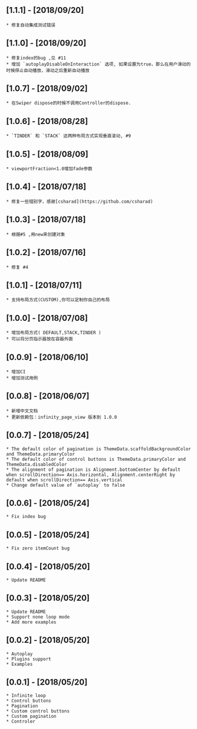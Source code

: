 ## [1.1.1] - [2018/09/20]
    * 修复自动集成测试错误

## [1.1.0] - [2018/09/20]
    * 修复index的bug ,见 #11
    * 增加 `autoplayDisableOnInteraction` 选项, 如果设置为true，那么在用户滑动的时候停止自动播放，滑动之后重新自动播放


## [1.0.7] - [2018/09/02]
    * 在Swiper dispose的时候不调用Controller的dispose.

## [1.0.6] - [2018/08/28]
    * `TINDER` 和 `STACK` 这两种布局方式实现垂直滚动, #9

## [1.0.5] - [2018/08/09]
    * viewportFraction<1.0增加fade参数

## [1.0.4] - [2018/07/18]
    * 修复一些错别字，感谢[csharad](https://github.com/csharad)
   
## [1.0.3] - [2018/07/18]
    * 根据#5 ,用new来创建对象

## [1.0.2] - [2018/07/16]
    * 修复 #4

## [1.0.1] - [2018/07/11]
    * 支持布局方式(CUSTOM),你可以定制你自己的布局
    
## [1.0.0] - [2018/07/08]
    * 增加布局方式( DEFAULT,STACK,TINDER )
    * 可以将分页指示器放在容器外面

## [0.0.9] - [2018/06/10]
    * 增加CI
    * 增加测试用例

## [0.0.8] - [2018/06/07]
    * 新增中文文档
    * 更新依赖包：infinity_page_view 版本到 1.0.0

## [0.0.7] - [2018/05/24]
    * The default color of pagination is ThemeData.scaffoldBackgroundColor and ThemeData.primaryColor
    * The default color of control buttons is ThemeData.primaryColor and ThemeData.disabledColor
    * The alignment of pagination is Alignment.bottomCenter by default when scrollDirection== Axis.horizontal, Alignment.centerRight by default when scrollDirection== Axis.vertical
    * Change default value of `autoplay` to false

## [0.0.6] - [2018/05/24]
    * Fix index bug

## [0.0.5] - [2018/05/24]
    * Fix zero itemCount bug
    
## [0.0.4] - [2018/05/20]
    * Update README

## [0.0.3] - [2018/05/20]
    * Update README
    * Support none loop mode
    * Add more examples

## [0.0.2] - [2018/05/20]
    * Autoplay
    * Plugins support 
    * Examples

## [0.0.1] - [2018/05/20]
    * Infinite loop
    * Control buttons
    * Pagination
    * Custom control buttons
    * Custom pagination
    * Controler